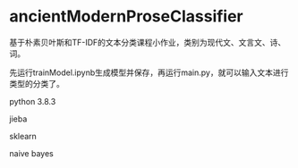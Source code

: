 # ancientModernProseClassifier
基于朴素贝叶斯和TF-IDF的文本分类课程小作业，类别为现代文、文言文、诗、词。

先运行trainModel.ipynb生成模型并保存，再运行main.py，就可以输入文本进行类型的分类了。

python 3.8.3

jieba

sklearn

naive bayes

